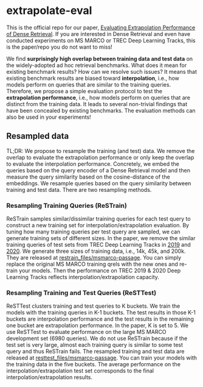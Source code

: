 # extrapolate-eval

This is the official repo for our paper, [Evaluating Extrapolation Performance of Dense Retrieval](https://arxiv.org/pdf/2204.11447.pdf).
If you are interested in Dense Retrieval and even have conducted experiments on MS MARCO or TREC Deep Learning Tracks, this is the paper/repo you do not want to miss! 

We find **surprisingly high overlap between training data and test data** on the widely-adopted ad hoc retrieval benchmarks. What does it mean for existing benchmark results? How can we resolve such issues?
It means that existing benchmark results are biased toward **interpolation**, i.e., how models perform on queries that are similar to the training queries. Therefore, we propose a simple evaluation protocol to test the **extrapolation performance**, i.e., how models perform on queries that are distinct from the training data. It leads to several non-trivial findings that have been concealed by existing benchmarks. The evaluation methods can also be used in your experiments!

## Resampled data

TL;DR: We propose to resample the training (and test) data. We remove the overlap to evaluate the extrapolation performance or only keep the overlap to evaluate the interpolation performance. Concretely, we embed the queries based on the query encoder of a Dense Retrieval model and then measure the query similarity based on the cosine-distance of the embeddings. We resample queries based on the query similarity between training and test data. There are two resampling methods.

### Resampling Training Queries (ReSTrain)

ReSTrain samples similar/dissimilar training queries for each test query to construct a new training set for interpolation/extrapolation evaluation. By tuning how many training queries per test query are sampled, we can generate training sets of different sizes. In the paper, we remove the similar training queries of test sets from TREC Deep Learning Tracks in [2019](https://microsoft.github.io/msmarco/TREC-Deep-Learning-2019.html) and [2020](https://microsoft.github.io/msmarco/TREC-Deep-Learning-2020.html). We generate three sizes of training data, i.e., 14k, 45k, and 200k. They are released at [restrain_files/msmarco-passage](./restrain_files/msmarco-passage/). You can simply replace the original MS MARCO training qrels with the new ones and re-train your models. Then the performance on TREC 2019 & 2020 Deep Learning Tracks reflects interpolation/extrapolation capacity.


### Resampling Training and Test Queries (ReSTTest)

ReSTTest clusters training and test queries to K buckets. We train the models with the training queries in K-1 buckets. The test results in those K-1 buckets are interpolation performance and the test results in the remaining one bucket are extrapolation performance. In the paper, K is set to 5. We use ReSTTest to evaluate performance on the large MS MARCO development set (6980 queries). We do not use ReSTrain because if the test set is very large, almost each training query is similar to some test query and thus ReSTrain fails. The resampled training and test data are released at [resttest_files/msmarco-passage](./resttest_files/msmarco-passage/). You can train your models with the training data in the five buckets. The average performance on the interpolation/extrapolation test set corresponds to the final interpolation/extrapolation results.